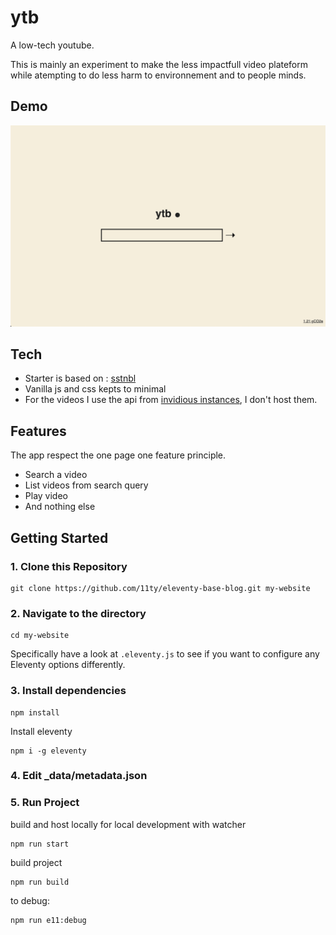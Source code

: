 # ytb

A low-tech youtube.

This is mainly an experiment to make the less impactfull video plateform while atempting to do less harm to environnement and to people minds.

## Demo

[![demo ytb screenshot](./screenshot.jpg "Demo ytb screenshot")](https://ytb.bastiencornier.com)

## Tech

- Starter is based on : [sstnbl](https://github.com/Bastou/sstnbl)
- Vanilla js and css kepts to minimal
- For the videos I use the api from [invidious instances](https://github.com/iv-org/invidious), I don't host them.

## Features

The app respect the one page one feature principle.

- Search a video
- List videos from search query
- Play video
- And nothing else

## Getting Started

### 1. Clone this Repository

```
git clone https://github.com/11ty/eleventy-base-blog.git my-website
```

### 2. Navigate to the directory

```
cd my-website
```

Specifically have a look at `.eleventy.js` to see if you want to configure any Eleventy options differently.

### 3. Install dependencies

```
npm install
```

Install eleventy

```
npm i -g eleventy
```

### 4. Edit \_data/metadata.json

### 5. Run Project

build and host locally for local development with watcher

```
npm run start
```

build project

```
npm run build
```

to debug:

```
npm run e11:debug
```
